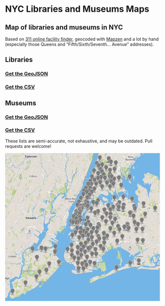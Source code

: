 # NYC Libraries and Museums Maps

## Map of libraries and museums in NYC
Based on [311 online facility finder](http://www1.nyc.gov/nyc-resources/categories/culture-recreation/arts-culture/index.page), geocoded with [Mapzen](https://mapzen.com/products/search/) and a lot by hand (especially those Queens and “Fifth/Sixth/Seventh... Avenue” addresses).

## Libraries

### [Get the GeoJSON](map-libraries.geojson)

### [Get the CSV](spreadsheet-libraries.csv)

## Museums

### [Get the GeoJSON](map-museums.geojson)

### [Get the CSV](spreadsheet-museums.csv)

These lists are semi-accurate, not exhaustive, and may be outdated. Pull requests are welcome!

[![](map-sample.png)](map-libraries.geojson)
